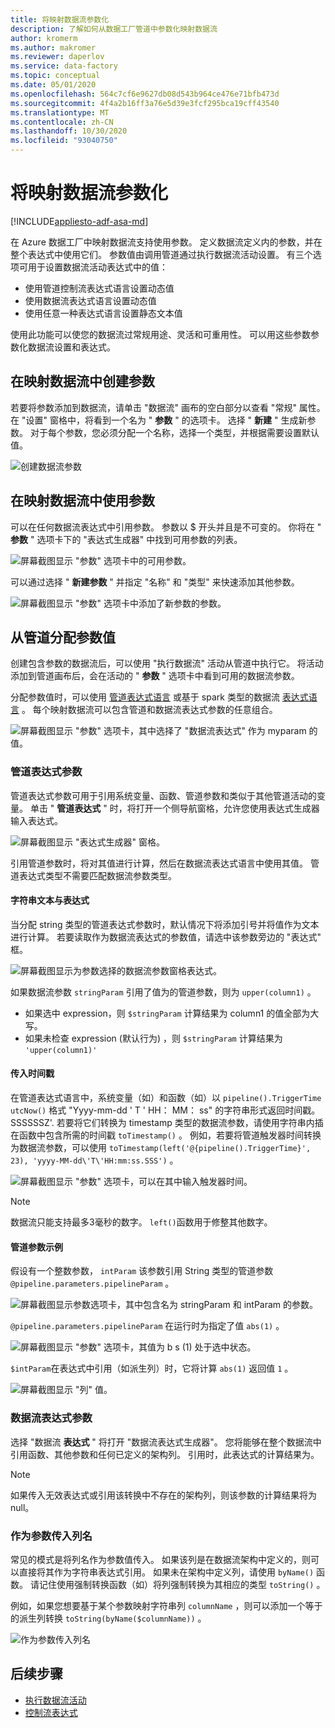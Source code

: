 ```yaml
---
title: 将映射数据流参数化
description: 了解如何从数据工厂管道中参数化映射数据流
author: kromerm
ms.author: makromer
ms.reviewer: daperlov
ms.service: data-factory
ms.topic: conceptual
ms.date: 05/01/2020
ms.openlocfilehash: 564c7cf6e9627db08d543b964ce476e71bfb473d
ms.sourcegitcommit: 4f4a2b16ff3a76e5d39e3fcf295bca19cff43540
ms.translationtype: MT
ms.contentlocale: zh-CN
ms.lasthandoff: 10/30/2020
ms.locfileid: "93040750"
---
```

# <a name="parameterizing-mapping-data-flows"></a>将映射数据流参数化

[!INCLUDE[appliesto-adf-asa-md](includes/appliesto-adf-asa-md.md)] 

在 Azure 数据工厂中映射数据流支持使用参数。 定义数据流定义内的参数，并在整个表达式中使用它们。 参数值由调用管道通过执行数据流活动设置。 有三个选项可用于设置数据流活动表达式中的值：

* 使用管道控制流表达式语言设置动态值
* 使用数据流表达式语言设置动态值
* 使用任意一种表达式语言设置静态文本值

使用此功能可以使您的数据流过常规用途、灵活和可重用性。 可以用这些参数参数化数据流设置和表达式。

## <a name="create-parameters-in-a-mapping-data-flow"></a>在映射数据流中创建参数

若要将参数添加到数据流，请单击 "数据流" 画布的空白部分以查看 "常规" 属性。 在 "设置" 窗格中，将看到一个名为 " **参数** " 的选项卡。 选择 " **新建** " 生成新参数。 对于每个参数，您必须分配一个名称，选择一个类型，并根据需要设置默认值。

![创建数据流参数](media/data-flow/create-params.png "创建数据流参数")

## <a name="use-parameters-in-a-mapping-data-flow"></a>在映射数据流中使用参数 

可以在任何数据流表达式中引用参数。 参数以 $ 开头并且是不可变的。 你将在 " **参数** " 选项卡下的 "表达式生成器" 中找到可用参数的列表。

![屏幕截图显示 "参数" 选项卡中的可用参数。](media/data-flow/parameter-expression.png "数据流参数表达式")

可以通过选择 " **新建参数** " 并指定 "名称" 和 "类型" 来快速添加其他参数。

![屏幕截图显示 "参数" 选项卡中添加了新参数的参数。](media/data-flow/new-parameter-expression.png "数据流参数表达式")

## <a name="assign-parameter-values-from-a-pipeline"></a>从管道分配参数值

创建包含参数的数据流后，可以使用 "执行数据流" 活动从管道中执行它。 将活动添加到管道画布后，会在活动的 " **参数** " 选项卡中看到可用的数据流参数。

分配参数值时，可以使用 [管道表达式语言](control-flow-expression-language-functions.md) 或基于 spark 类型的数据流 [表达式语言](data-flow-expression-functions.md) 。 每个映射数据流可以包含管道和数据流表达式参数的任意组合。

![屏幕截图显示 "参数" 选项卡，其中选择了 "数据流表达式" 作为 myparam 的值。](media/data-flow/parameter-assign.png "设置数据流参数")

### <a name="pipeline-expression-parameters"></a>管道表达式参数

管道表达式参数可用于引用系统变量、函数、管道参数和类似于其他管道活动的变量。 单击 " **管道表达式** " 时，将打开一个侧导航窗格，允许您使用表达式生成器输入表达式。

![屏幕截图显示 "表达式生成器" 窗格。](media/data-flow/parameter-pipeline.png "设置数据流参数")

引用管道参数时，将对其值进行计算，然后在数据流表达式语言中使用其值。 管道表达式类型不需要匹配数据流参数类型。 

#### <a name="string-literals-vs-expressions"></a>字符串文本与表达式

当分配 string 类型的管道表达式参数时，默认情况下将添加引号并将值作为文本进行计算。 若要读取作为数据流表达式的参数值，请选中该参数旁边的 "表达式" 框。

![屏幕截图显示为参数选择的数据流参数窗格表达式。](media/data-flow/string-parameter.png "设置数据流参数")

如果数据流参数 `stringParam` 引用了值为的管道参数，则为 `upper(column1)` 。 

- 如果选中 expression，则 `$stringParam` 计算结果为 column1 的值全部为大写。
- 如果未检查 expression (默认行为) ，则  `$stringParam` 计算结果为 `'upper(column1)'`

#### <a name="passing-in-timestamps"></a>传入时间戳

在管道表达式语言中，系统变量（如）和函数（如）以 `pipeline().TriggerTime` `utcNow()` 格式 "Yyyy-mm-dd \' T \' HH： MM： ss" 的字符串形式返回时间戳。SSSSSSZ'. 若要将它们转换为 timestamp 类型的数据流参数，请使用字符串内插在函数中包含所需的时间戳 `toTimestamp()` 。 例如，若要将管道触发器时间转换为数据流参数，可以使用 `toTimestamp(left('@{pipeline().TriggerTime}', 23), 'yyyy-MM-dd\'T\'HH:mm:ss.SSS')` 。 

![屏幕截图显示 "参数" 选项卡，可以在其中输入触发器时间。](media/data-flow/parameter-timestamp.png "设置数据流参数")

> [!NOTE]
> 数据流只能支持最多3毫秒的数字。 `left()`函数用于修整其他数字。

#### <a name="pipeline-parameter-example"></a>管道参数示例

假设有一个整数参数， `intParam` 该参数引用 String 类型的管道参数 `@pipeline.parameters.pipelineParam` 。 

![屏幕截图显示参数选项卡，其中包含名为 stringParam 和 intParam 的参数。](media/data-flow/parameter-pipeline-2.png "设置数据流参数")

`@pipeline.parameters.pipelineParam` 在运行时为指定了值 `abs(1)` 。

![屏幕截图显示 "参数" 选项卡，其值为 b s (1) 处于选中状态。](media/data-flow/parameter-pipeline-4.png "设置数据流参数")

`$intParam`在表达式中引用（如派生列）时，它将计算 `abs(1)` 返回值 `1` 。 

![屏幕截图显示 "列" 值。](media/data-flow/parameter-pipeline-3.png "设置数据流参数")

### <a name="data-flow-expression-parameters"></a>数据流表达式参数

选择 "数据流 **表达式** " 将打开 "数据流表达式生成器"。 您将能够在整个数据流中引用函数、其他参数和任何已定义的架构列。 引用时，此表达式的计算结果为。

> [!NOTE]
> 如果传入无效表达式或引用该转换中不存在的架构列，则该参数的计算结果将为 null。


### <a name="passing-in-a-column-name-as-a-parameter"></a>作为参数传入列名

常见的模式是将列名作为参数值传入。 如果该列是在数据流架构中定义的，则可以直接将其作为字符串表达式引用。 如果未在架构中定义列，请使用 `byName()` 函数。 请记住使用强制转换函数（如）将列强制转换为其相应的类型 `toString()` 。

例如，如果您想要基于某个参数映射字符串列 `columnName` ，则可以添加一个等于的派生列转换 `toString(byName($columnName))` 。

![作为参数传入列名](media/data-flow/parameterize-column-name.png "作为参数传入列名")

## <a name="next-steps"></a>后续步骤
* [执行数据流活动](control-flow-execute-data-flow-activity.md)
* [控制流表达式](control-flow-expression-language-functions.md)
